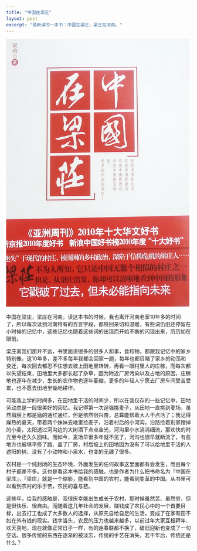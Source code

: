 ```yaml
---
title: "中国在梁庄"
layout: post
excerpt: "最新读的一本书：中国在梁庄，梁庄在河南。"
---
```


![中国在梁庄](/images/posts/liangzhuang.jpg)

中国在梁庄，梁庄在河南。读这本书的时候，我也离开河南老家10年多的时间了，所以每次读到河南特有的方言字段，都特别亲切和温暖，有些词仍旧还停留在小时候的记忆中，这些记忆也随着这些词的出现而开始不断的闪现出来，历历如在眼前。

梁庄离我们那并不远，书里面讲很多的很多人和事，食和物，都跟我记忆中的家乡特别像。这10年多，差不多每年我都会回家一趟，每年也都目睹了家乡的动荡和变迁，每次回去都忍不住想去坡上田地里转转，再看一眼村里人的庄稼，而每次都以失望结束，田地里大多都长起了杂草，因为附近厂房污染以及占地的原因，庄稼地也逐年在减少，生长的农作物也逐年萎缩，更多的年轻人宁愿去厂房车间受苦受累，也不愿去田地里锄地耕作。

可能我上学的时间多，在田地里干活的时间少，所以在我仅存的一些记忆中，田地劳动总是一段很美好的回忆。我记得第一次逞强挑麦子，从田地一直挑到麦场，虽然肩膀上都是磨的通红通红，但是依然很兴奋，总算能帮着大人干点活了；我记得燥热的夏天，带着两个妹妹去地里捡麦子，沿着村后的小河沟，沿路捡着别家蹭掉的小麦，太阳透过河沟边的大树洒下点点金光，河沟里小水涓涓细流，那欢快的时光至今还久久回味。而如今，麦场早很多年就不见了，河沟也很早就断流了，有些地方也被填平修了路、盖了厂房，村后坡上的田地因为没有了可以给地里干活的人遮阳的树、没有了小动物和小泉水，也变的无趣了很多。

农村是一个纯封闭的生态环境，外面发生的任何故事这里面都有会发生，而且每个村子都差不多。这也是看这本书给我的感触，也是作者为什么把书命名为『中国在梁庄』，『梁庄』就是一个缩影，能看到中国的农村，能看到变革的中国。从书里可以看到农村的乐于苦，农民的喜与悲。

这些年，给我的感触是，我很庆幸能出生成长于农村，那时候虽然苦、虽然穷，但是很快乐、很自由。而随着这几年社会的发展，赚钱成了农民心中的一个首要目标，出去打工也成了大多数人的选择，从原先自给自足的生活，变成了在家有田不如在外有钱的现实。钱字当头，农民的压力也越来越多，以前过年大家互相拜年、欢天喜地，现在就像正常日子一样，有的连春联都不换了，破旧迎新也变成了一句空话。很多传统的东西在逐渐的被淡忘，传统的手艺在消失，若干年后，传统还是什么？
